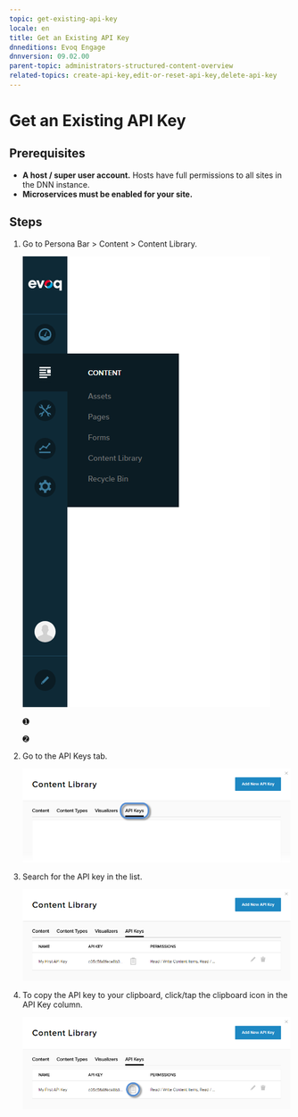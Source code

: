 ```yaml
---
topic: get-existing-api-key
locale: en
title: Get an Existing API Key
dnneditions: Evoq Engage
dnnversion: 09.02.00
parent-topic: administrators-structured-content-overview
related-topics: create-api-key,edit-or-reset-api-key,delete-api-key
---
```


# Get an Existing API Key

## Prerequisites

*   **A host / super user account.** Hosts have full permissions to all sites in the DNN instance.
*   **Microservices must be enabled for your site.**

## Steps

1.  Go to Persona Bar \> Content \> Content Library.
    
    ![Persona Bar > Content > Content Library](/images/scr-pbar-host-Content-E91.png)
    
    ➊
    
    ➋
    
2.  Go to the API Keys tab.
    
    ![API Keys](/images/scr-pbtabs-host-Content-ContentLibrary-APIKeys-E91.png)
    
3.  Search for the API key in the list.
    
      
    
    ![API key list](/images/scr-APIKey-list-E91.png)
    
      
    
4.  To copy the API key to your clipboard, click/tap the clipboard icon in the API Key column.
    
      
    
    ![API key list > clipboard icon](/images/scr-APIKey-list-clipboard-icon-E91.png)